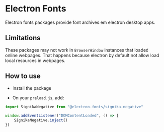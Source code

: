 # Electron Fonts

Electron fonts packages provide font archives em electron desktop apps.

## Limitations

These packages may not work in `BrowserWindow` instances that loaded online webpages. That happens because electron by default not allow load local resources in webpages.

## How to use

* Install the package

* On your `preload.js`, add:

```ts
import SignikaNegative from "@electron-fonts/signika-negative"

window.addEventListener("DOMContentLoaded", () => {
    SignikaNegative.inject()
})
```